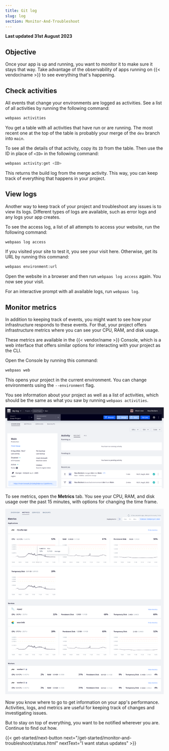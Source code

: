 ```yaml
---
title: Git log
slug: log
section: Monitor-And-Troubleshoot
---
```


**Last updated 31st August 2023**



## Objective  

Once your app is up and running, you want to monitor it to make sure it stays that way.
Take advantage of the observability of apps running on {{< vendor/name >}} to see everything that's happening.

## Check activities

All events that change your environments are logged as activities.
See a list of all activities by running the following command:

```bash
webpaas activities
```

You get a table with all activities that have run or are running.
The most recent one at the top of the table is probably your merge of the `dev` branch into `main`.

To see all the details of that activity, copy its `ID` from the table.
Then use the ID in place of `<ID>` in the following command:

```bash
webpaas activity:get <ID>
```

This returns the build log from the merge activity.
This way, you can keep track of everything that happens in your project.

## View logs

Another way to keep track of your project and troubleshoot any issues is to view its logs.
Different types of logs are available, such as error logs and any logs your app creates.

To see the access log, a list of all attempts to access your website, run the following command:

```bash
webpaas log access
```

If you visited your site to test it, you see your visit here.
Otherwise, get its URL by running this command:

```bash
webpaas environment:url
```

Open the website in a browser and then run `webpaas log access` again.
You now see your visit.

For an interactive prompt with all available logs, run `webpaas log`.

## Monitor metrics

In addition to keeping track of events, you might want to see how your infrastructure responds to these events.
For that, your project offers infrastructure metrics where you can see your CPU, RAM, and disk usage.

These metrics are available in the {{< vendor/name >}} Console,
which is a web interface that offers similar options for interacting with your project as the CLI.

Open the Console by running this command:

```bash
webpaas web
```

This opens your project in the current environment.
You can change environments using the `--environment` flag.

You see information about your project as well as a list of activities,
which should be the same as what you saw by running `webpaas activities`.

![An overview of what you see when you open the Console](images/env-overview.png)

To see metrics, open the **Metrics** tab.
You see your CPU, RAM, and disk usage over the past 15 minutes, with options for changing the time frame.

![Sample metrics you might see for an app](images/all-grid.png)

Now you know where to go to get information on your app's performance.
Activities, logs, and metrics are useful for keeping track of changes and investigating issues.

But to stay on top of everything, you want to be notified wherever you are.
Continue to find out how.

{{< get-started/next-button next="/get-started/monitor-and-troubleshoot/status.html" nextText="I want status updates" >}}
